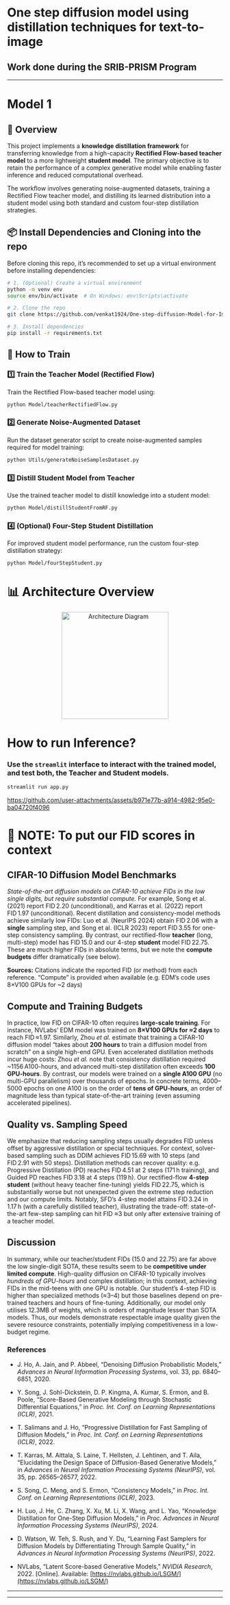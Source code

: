 # One step diffusion model using distillation techniques for text-to-image
## Work done during the SRIB-PRISM Program
---
# Model 1

## 📑 Overview

This project implements a **knowledge distillation framework** for transferring knowledge from a high-capacity **Rectified Flow-based teacher model** to a more lightweight **student model**. The primary objective is to retain the performance of a complex generative model while enabling faster inference and reduced computational overhead.

The workflow involves generating noise-augmented datasets, training a Rectified Flow teacher model, and distilling its learned distribution into a student model using both standard and custom four-step distillation strategies.


## 📦 Install Dependencies and Cloning into the repo

Before cloning this repo, it’s recommended to set up a virtual environment before installing dependencies:

```bash
# 1. (Optional) Create a virtual environment
python -m venv env
source env/bin/activate  # On Windows: env\Scripts\activate

# 2. Clone the repo
git clone https://github.com/venkat1924/One-step-diffusion-Model-for-Image-Generation

# 3. Install dependencies
pip install -r requirements.txt
```
## 🚀 How to Train
### 1️⃣ Train the Teacher Model (Rectified Flow)
Train the Rectified Flow-based teacher model using:

```bash
python Model/teacherRectifiedFlow.py
```
### 2️⃣ Generate Noise-Augmented Dataset
Run the dataset generator script to create noise-augmented samples required for model training:

```bash
python Utils/generateNoiseSamplesDataset.py
```

### 3️⃣ Distill Student Model from Teacher
Use the trained teacher model to distill knowledge into a student model:
```bash
python Model/distillStudentFromRF.py
```
### 4️⃣ (Optional) Four-Step Student Distillation
For improved student model performance, run the custom four-step distillation strategy:
```bash
python Model/fourStepStudent.py
```

# 📊 Architecture Overview
<div align="center">
  <img src="Models/architecture.png" alt="Architecture Diagram" width="250"/>
</div>


# How to run Inference?
### Use the `streamlit` interface to interact with the trained model, and test both, the Teacher and Student models.
```bash
streamlit run app.py
```

https://github.com/user-attachments/assets/b971e77b-a914-4982-95e0-ba04720f4096

# 📌 NOTE: To put our FID scores in context

## CIFAR-10 Diffusion Model Benchmarks

*State-of-the-art diffusion models on CIFAR-10 achieve FIDs in the low single digits, but require substantial compute.*  For example, Song et al. (2021) report FID 2.20 (unconditional), and Karras et al. (2022) report FID 1.97 (unconditional).  Recent distillation and consistency-model methods achieve similarly low FIDs: Luo et al. (NeurIPS 2024) obtain FID 2.06 with a **single** sampling step, and Song et al. (ICLR 2023) report FID 3.55 for one-step consistency sampling.  By contrast, our rectified-flow **teacher** (long, multi-step) model has FID 15.0 and our 4-step **student** model FID 22.75.  These are much higher FIDs in absolute terms, but we note the **compute budgets** differ dramatically (see below).

**Sources:** Citations indicate the reported FID (or method) from each reference.  “Compute” is provided when available (e.g. EDM’s code uses 8×V100 GPUs for \~2 days)

## Compute and Training Budgets

In practice, low FID on CIFAR-10 often requires **large-scale training**.  For instance, NVLabs’ EDM model was trained on **8×V100 GPUs for ≈2 days** to reach FID ≈1.97.  Similarly, Zhou *et al.* estimate that training a CIFAR-10 diffusion model “takes about **200 hours** to train a diffusion model from scratch” on a single high-end GPU.  Even accelerated distillation methods incur huge costs: Zhou *et al.* note that consistency distillation required \~1156 A100-hours, and advanced multi-step distillation often exceeds **100 GPU-hours**.  By contrast, our models were trained on a **single A100 GPU** (no multi-GPU parallelism) over thousands of epochs.  In concrete terms, 4000–5000 epochs on one A100 is on the order of **tens of GPU-hours**, an order of magnitude less than typical state-of-the-art training (even assuming accelerated pipelines).

## Quality vs. Sampling Speed

We emphasize that reducing sampling steps usually degrades FID unless offset by aggressive distillation or special techniques.  For context, solver-based sampling such as DDIM achieves FID 15.69 with 10 steps (and FID 2.91 with 50 steps).  Distillation methods can recover quality: e.g. Progressive Distillation (PD) reaches FID 4.51 at 2 steps (171 h training), and Guided PD reaches FID 3.18 at 4 steps (119 h).  Our rectified-flow **4-step student** (without heavy teacher fine-tuning) yields FID 22.75, which is substantially worse but not unexpected given the extreme step reduction and our compute limits.  Notably, SFD’s 4-step model attains FID 3.24 in 1.17 h (with a carefully distilled teacher), illustrating the trade-off: state-of-the-art few-step sampling can hit FID ≈3 but only after extensive training of a teacher model.

## Discussion

In summary, while our teacher/student FIDs (15.0 and 22.75) are far above the low single-digit SOTA, these results seem to be **competitive under limited compute**.  High-quality diffusion on CIFAR-10 typically involves *hundreds of GPU-hours* and complex distillation; in this context, achieving FIDs in the mid-teens with one GPU is notable.  Our student’s 4-step FID is higher than specialized methods (≈3–4) but those baselines depend on pre-trained teachers and hours of fine-tuning.  Additionally, our model only utilises 12.3MB of weights, which is orders of magnitude lesser than SOTA models. Thus, our models demonstrate respectable image quality given the severe resource constraints, potentially implying competitiveness in a low-budget regime.

### References

- J. Ho, A. Jain, and P. Abbeel, “Denoising Diffusion Probabilistic Models,” *Advances in Neural Information Processing Systems*, vol. 33, pp. 6840–6851, 2020.

- Y. Song, J. Sohl-Dickstein, D. P. Kingma, A. Kumar, S. Ermon, and B. Poole, “Score-Based Generative Modeling through Stochastic Differential Equations,” in *Proc. Int. Conf. on Learning Representations (ICLR)*, 2021.

- T. Salimans and J. Ho, “Progressive Distillation for Fast Sampling of Diffusion Models,” in *Proc. Int. Conf. on Learning Representations (ICLR)*, 2022.

- T. Karras, M. Aittala, S. Laine, T. Hellsten, J. Lehtinen, and T. Aila, “Elucidating the Design Space of Diffusion-Based Generative Models,” in *Advances in Neural Information Processing Systems (NeurIPS)*, vol. 35, pp. 26565–26577, 2022.

- S. Song, C. Meng, and S. Ermon, “Consistency Models,” in *Proc. Int. Conf. on Learning Representations (ICLR)*, 2023.

- H. Luo, J. He, C. Zhang, X. Xu, M. Li, X. Wang, and L. Yao, “Knowledge Distillation for One-Step Diffusion Models,” in *Proc. Advances in Neural Information Processing Systems (NeurIPS)*, 2024.

- D. Watson, W. Teh, S. Rush, and Y. Du, “Learning Fast Samplers for Diffusion Models by Differentiating Through Sample Quality,” in *Advances in Neural Information Processing Systems (NeurIPS)*, 2022.

- NVLabs, “Latent Score-based Generative Models,” *NVIDIA Research*, 2022. \[Online]. Available: [https://nvlabs.github.io/LSGM/](https://nvlabs.github.io/LSGM/)

---
---











